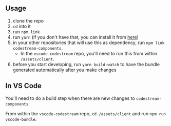 ## Usage

1.  clone the repo
2.  `cd` into it
3.  run `npm link`
4.  run `yarn` (if you don't have that, you can install it from [here](https://yarnpkg.com/en/docs/install#mac-stable))
5.  in your other repositories that will use this as dependency, run `npm link codestream-components`.
    * In the `vscode-codestream` repo, you'll need to run this from within `/assets/client`.
6.  before you start developing, run `yarn build-watch` to have the bundle generated automatically after you make changes

## In VS Code

You'll need to do a build step when there are new changes to `codestream-components`.

From within the `vscode-codestream` repo, `cd /assets/client` and run `npm run vscode-bundle`.
